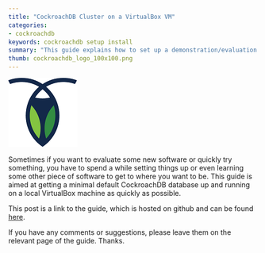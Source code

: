 ```yaml
---
title: "CockroachDB Cluster on a VirtualBox VM"
categories: 
- cockroachdb
keywords: cockroachdb setup install 
summary: "This guide explains how to set up a demonstration/evaluation CockroachDB cluster using a single VirtualBox virtual machine to run 3 CockroachDB database nodes."
thumb: cockroachdb_logo_100x100.png
---
```


![Feature Image](/images/cockroachdb/cockroachdb_logo_200x200.png)

Sometimes if you want to evaluate some new software or quickly try something, you have to spend a while setting things up or even learning some other piece of software to get to where you want to be. This guide is aimed at getting a minimal default CockroachDB database up and running on a local VirtualBox machine as quickly as possible.

This post is a link to the guide, which is hosted on github and can be found [here](http://uptimedba.github.io/cockroach-vb-single/cockroach-vb-single/home.html).

If you have any comments or suggestions, please leave them on the relevant page of the guide. Thanks.